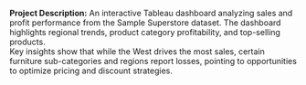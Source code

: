 **Project Description:**
An interactive Tableau dashboard analyzing sales and profit performance from the Sample Superstore dataset. The dashboard highlights regional trends, product category profitability, and top-selling products.  
Key insights show that while the West drives the most sales, certain furniture sub-categories and regions report losses, pointing to opportunities to optimize pricing and discount strategies.
